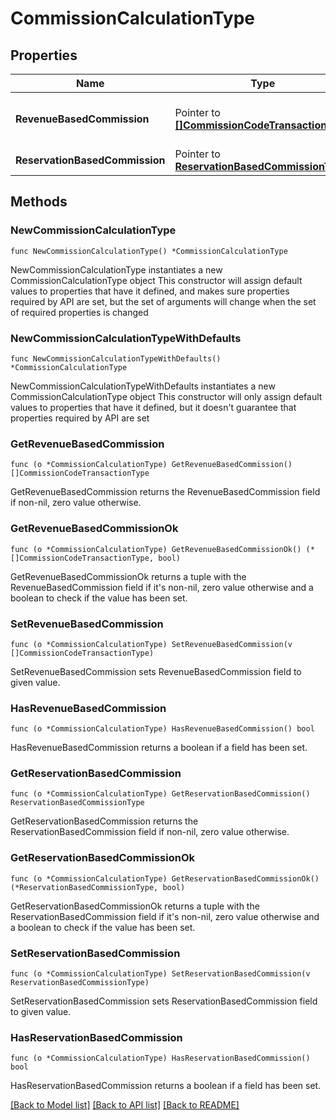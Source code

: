 # CommissionCalculationType

## Properties

Name | Type | Description | Notes
------------ | ------------- | ------------- | -------------
**RevenueBasedCommission** | Pointer to [**[]CommissionCodeTransactionType**](CommissionCodeTransactionType.md) | Revenue based commission details. | [optional] 
**ReservationBasedCommission** | Pointer to [**ReservationBasedCommissionType**](ReservationBasedCommissionType.md) |  | [optional] 

## Methods

### NewCommissionCalculationType

`func NewCommissionCalculationType() *CommissionCalculationType`

NewCommissionCalculationType instantiates a new CommissionCalculationType object
This constructor will assign default values to properties that have it defined,
and makes sure properties required by API are set, but the set of arguments
will change when the set of required properties is changed

### NewCommissionCalculationTypeWithDefaults

`func NewCommissionCalculationTypeWithDefaults() *CommissionCalculationType`

NewCommissionCalculationTypeWithDefaults instantiates a new CommissionCalculationType object
This constructor will only assign default values to properties that have it defined,
but it doesn't guarantee that properties required by API are set

### GetRevenueBasedCommission

`func (o *CommissionCalculationType) GetRevenueBasedCommission() []CommissionCodeTransactionType`

GetRevenueBasedCommission returns the RevenueBasedCommission field if non-nil, zero value otherwise.

### GetRevenueBasedCommissionOk

`func (o *CommissionCalculationType) GetRevenueBasedCommissionOk() (*[]CommissionCodeTransactionType, bool)`

GetRevenueBasedCommissionOk returns a tuple with the RevenueBasedCommission field if it's non-nil, zero value otherwise
and a boolean to check if the value has been set.

### SetRevenueBasedCommission

`func (o *CommissionCalculationType) SetRevenueBasedCommission(v []CommissionCodeTransactionType)`

SetRevenueBasedCommission sets RevenueBasedCommission field to given value.

### HasRevenueBasedCommission

`func (o *CommissionCalculationType) HasRevenueBasedCommission() bool`

HasRevenueBasedCommission returns a boolean if a field has been set.

### GetReservationBasedCommission

`func (o *CommissionCalculationType) GetReservationBasedCommission() ReservationBasedCommissionType`

GetReservationBasedCommission returns the ReservationBasedCommission field if non-nil, zero value otherwise.

### GetReservationBasedCommissionOk

`func (o *CommissionCalculationType) GetReservationBasedCommissionOk() (*ReservationBasedCommissionType, bool)`

GetReservationBasedCommissionOk returns a tuple with the ReservationBasedCommission field if it's non-nil, zero value otherwise
and a boolean to check if the value has been set.

### SetReservationBasedCommission

`func (o *CommissionCalculationType) SetReservationBasedCommission(v ReservationBasedCommissionType)`

SetReservationBasedCommission sets ReservationBasedCommission field to given value.

### HasReservationBasedCommission

`func (o *CommissionCalculationType) HasReservationBasedCommission() bool`

HasReservationBasedCommission returns a boolean if a field has been set.


[[Back to Model list]](../README.md#documentation-for-models) [[Back to API list]](../README.md#documentation-for-api-endpoints) [[Back to README]](../README.md)


